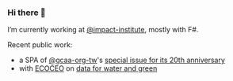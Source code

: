 ### Hi there 🌱

I’m currently working at [@impact-institute](https://github.com/impact-institute), mostly with F#.

Recent public work: 
- a SPA of [@gcaa-org-tw](https://github.com/gcaa-org-tw)'s [special issue for its 20th anniversary](https://gcaa-org-tw.github.io/gcaa-issue-20th-anniversary/)
- with [ECOCEO](https://www.facebook.com/ecoceo2018) on [data for water and green](https://hackmd.io/@chengh/H1z46Zihd/%2FAQCpJkeRRXKrjVK51PROcg)

<!--
**chengh42/chengh42** is a ✨ _special_ ✨ repository because its `README.md` (this file) appears on your GitHub profile.

Here are some ideas to get you started:

- 🌱 I’m currently learning ...
- 👯 I’m looking to collaborate on ...
- 🤔 I’m looking for help with ...
- 💬 Ask me about ...
- 📫 How to reach me: ...
- 😄 Pronouns: ...
- ⚡ Fun fact: ...
-->
